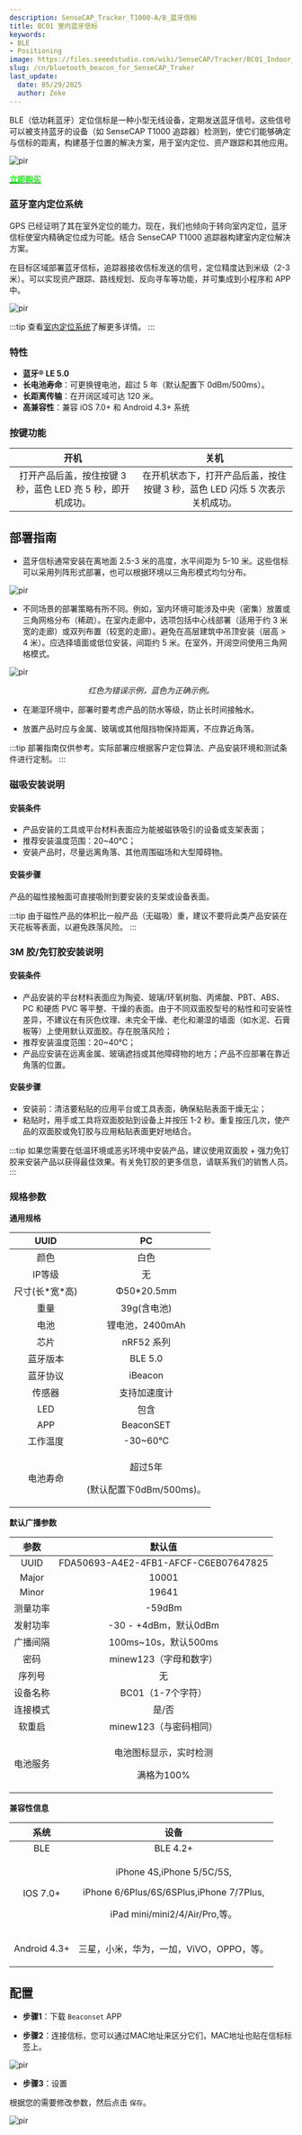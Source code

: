 ```yaml
---
description: SenseCAP_Tracker_T1000-A/B_蓝牙信标
title: BC01 室内蓝牙信标
keywords:
- BLE
- Positioning
image: https://files.seeedstudio.com/wiki/SenseCAP/Tracker/BC01_Indoor_Bluetooth_Beacon.webp
slug: /cn/bluetooth_beacon_for_SenseCAP_Traker
last_update:
  date: 05/29/2025
  author: Zeke
---
```


BLE（低功耗蓝牙）定位信标是一种小型无线设备，定期发送蓝牙信号。这些信号可以被支持蓝牙的设备（如 SenseCAP T1000 追踪器）检测到，使它们能够确定与信标的距离，构建基于位置的解决方案，用于室内定位、资产跟踪和其他应用。


<p style={{textAlign: 'center'}}><img src="https://wdcdn.qpic.cn/MTY4ODg1NTkyNTI4NTEwNA_169626_-1Pgt7bfhzJ786G5_1693376261?w=1400&h=1050&type=image/jpeg" alt="pir" width={800} height="auto" /></p>


<div class="get_one_now_container" style={{textAlign: 'center'}}>
    <a class="get_one_now_item" href="https://www.seeedstudio.com/E5-Location-Beacon-p-5791.html" target="_blank">
            <strong><span><font color={'FFFFFF'} size={"4"}> 立即购买 </font></span></strong>
    </a>
</div>


### 蓝牙室内定位系统

GPS 已经证明了其在室外定位的能力。现在，我们也倾向于转向室内定位，蓝牙信标使室内精确定位成为可能。结合 SenseCAP T1000 追踪器构建室内定位解决方案。


在目标区域部署蓝牙信标，追踪器接收信标发送的信号，定位精度达到米级（2-3 米）。可以实现资产跟踪、路线规划、反向寻车等功能，并可集成到小程序和 APP 中。


<p style={{textAlign: 'center'}}><img src="https://wdcdn.qpic.cn/MTY4ODg1NTkyNTI4NTEwNA_594585_HptIoexn6zqh4-oS_1692694140?w=1424&h=328&type=image/png" alt="pir" width={800} height="auto" /></p>

:::tip
查看[室内定位系统](https://wiki.seeedstudio.com/cn/IPS_For_SenseCAP_T1000_Traker)了解更多详情。
:::


### 特性

* **蓝牙® LE 5.0**
* **长电池寿命**：可更换锂电池，超过 5 年（默认配置下 0dBm/500ms）。
* **长距离传输**：在开阔区域可达 120 米。
* **高兼容性**：兼容 iOS 7.0+ 和 Android 4.3+ 系统


### 按键功能
|开机|关机|
| :-: | :-: |
|打开产品后盖，按住按键 3 秒，蓝色 LED 亮 5 秒，即开机成功。|在开机状态下，打开产品后盖，按住按键 3 秒，蓝色 LED 闪烁 5 次表示关机成功。|


## 部署指南 

* 蓝牙信标通常安装在离地面 2.5-3 米的高度，水平间距为 5-10 米。这些信标可以采用列阵形式部署，也可以根据环境以三角形模式均匀分布。

<p style={{textAlign: 'center'}}><img src="https://files.seeedstudio.com/wiki/SenseCAP/Tracker/ble1.png" alt="pir" width={600} height="auto" /></p>


* 不同场景的部署策略有所不同。例如，室内环境可能涉及中央（密集）放置或三角网格分布（稀疏）。在室内走廊中，选项包括中心线部署（适用于约 3 米宽的走廊）或双列布置（较宽的走廊）。避免在高层建筑中吊顶安装（层高 > 4 米）。应选择墙面或低位安装，间距约 5 米。在室外，开阔空间使用三角网格模式。

<p style={{textAlign: 'center'}}><img src="https://files.seeedstudio.com/wiki/SenseCAP/Tracker/ble2.png" alt="pir" width={700} height="auto" /></p>

<center><i>红色为错误示例，蓝色为正确示例。</i></center>

* 在潮湿环境中，部署时要考虑产品的防水等级，防止长时间接触水。

* 放置产品时应与金属、玻璃或其他阻挡物保持距离，不应靠近角落。

:::tip
部署指南仅供参考。实际部署应根据客户定位算法、产品安装环境和测试条件进行定制。
:::

### 磁吸安装说明

#### 安装条件

* 产品安装的工具或平台材料表面应为能被磁铁吸引的设备或支架表面；
* 推荐安装温度范围：20~40°C；
* 安装产品时，尽量远离角落、其他周围磁场和大型障碍物。

#### 安装步骤

产品的磁性接触面可直接吸附到要安装的支架或设备表面。

:::tip
由于磁性产品的体积比一般产品（无磁吸）重，建议不要将此类产品安装在天花板等表面，以避免跌落风险。
:::


### 3M 胶/免钉胶安装说明

#### 安装条件

* 产品安装的平台材料表面应为陶瓷、玻璃/环氧树脂、丙烯酸、PBT、ABS、PC 和硬质 PVC 等平整、干燥的表面。由于不同双面胶型号的粘性和可安装性差异，不建议在有灰色纹理、未完全干燥、老化和潮湿的墙面（如水泥、石膏板等）上使用默认双面胶。存在脱落风险；
* 推荐安装温度范围：20~40℃；
* 产品应安装在远离金属、玻璃遮挡或其他障碍物的地方；产品不应部署在靠近角落的位置。


#### 安装步骤

* 安装前：清洁要粘贴的应用平台或工具表面，确保粘贴表面干燥无尘；
* 粘贴时，用手或工具将双面胶贴到设备上并按压 1-2 秒。重复按压几次，使产品的双面胶或免钉胶与应用粘贴表面更好地结合。

:::tip
如果您需要在低温环境或恶劣环境中安装产品，建议使用双面胶 + 强力免钉胶来安装产品以获得最佳效果。有关免钉胶的更多信息，请联系我们的销售人员。
:::


### 规格参数

**通用规格**

|UUID|PC|
| :-: | :-: |
|颜色|白色|
|IP等级|无|
|尺寸(长\*宽\*高)|Φ50\*20.5mm|
|重量|39g(含电池)|
|电池|锂电池，2400mAh|
|芯片|nRF52 系列|
|蓝牙版本|BLE 5.0|
|蓝牙协议|iBeacon|
|传感器|支持加速度计|
|LED|包含|
|APP|BeaconSET|
|工作温度|-30~60°C|
|电池寿命|<p>超过5年</p><p>(默认配置下0dBm/500ms)。</p><p></p>|


**默认广播参数**


|**参数**|**默认值**|
| :-: | :-: |
|UUID|FDA50693-A4E2-4FB1-AFCF-C6EB07647825|
|Major|10001|
|Minor|19641|
|测量功率|-59dBm|
|发射功率|-30 - +4dBm，默认0dBm|
|广播间隔|100ms~10s，默认500ms|
|密码|minew123（字母和数字）|
|序列号|无|
|设备名称|BC01（1-7个字符）|
|连接模式|是/否|
|软重启|minew123（与密码相同）|
|电池服务|<p>电池图标显示，实时检测</p><p>满格为100%</p>|


**兼容性信息**

|**系统**|**设备**|
| :-: | :-: |
|BLE|BLE 4.2+|
|IOS 7.0+|<p>iPhone 4S,iPhone 5/5C/5S, </p><p>iPhone 6/6Plus/6S/6SPlus,iPhone 7/7Plus, </p><p>iPad mini/mini2/4/Air/Pro,等。</p><p></p>|
|Android 4.3+|<p>三星，小米，华为，一加，ViVO，OPPO，等。</p><p></p>|


## 配置


* **步骤1**：下载 `Beaconset` APP


* **步骤2**：连接信标，您可以通过MAC地址来区分它们，MAC地址也贴在信标标签上。


<p style={{textAlign: 'center'}}><img src="https://files.seeedstudio.com/wiki/SenseCAP/Tracker/set-beacon2.png" alt="pir" width={600} height="auto" /></p>


* **步骤3**：设置

根据您的需要修改参数，然后点击 `保存`。
<p style={{textAlign: 'center'}}><img src="https://files.seeedstudio.com/wiki/SenseCAP/Tracker/setting-beacon.png" alt="pir" width={600} height="auto" /></p>